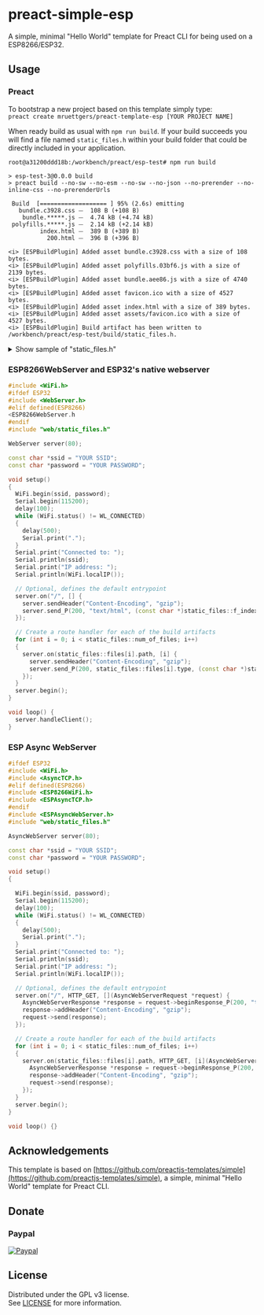 # preact-simple-esp

A simple, minimal "Hello World" template for Preact CLI for being used on a ESP8266/ESP32.

## Usage

### Preact

To bootstrap a new project based on this template simply type:  
`preact create mruettgers/preact-template-esp [YOUR PROJECT NAME]`

When ready build as usual with `npm run build`.
If your build succeeds you will find a file named `static_files.h` within your build folder that could be directly included in your application.

```
root@a31200ddd18b:/workbench/preact/esp-test# npm run build

> esp-test-3@0.0.0 build
> preact build --no-sw --no-esm --no-sw --no-json --no-prerender --no-inline-css --no-prerenderUrls

 Build  [=================== ] 95% (2.6s) emitting
   bundle.c3928.css ⏤  108 B (+108 B)
    bundle.*****.js ⏤  4.74 kB (+4.74 kB)
 polyfills.*****.js ⏤  2.14 kB (+2.14 kB)
         index.html ⏤  389 B (+389 B)
           200.html ⏤  396 B (+396 B)

<i> [ESPBuildPlugin] Added asset bundle.c3928.css with a size of 108 bytes.
<i> [ESPBuildPlugin] Added asset polyfills.03bf6.js with a size of 2139 bytes.
<i> [ESPBuildPlugin] Added asset bundle.aee86.js with a size of 4740 bytes.
<i> [ESPBuildPlugin] Added asset favicon.ico with a size of 4527 bytes.
<i> [ESPBuildPlugin] Added asset index.html with a size of 389 bytes.
<i> [ESPBuildPlugin] Added asset assets/favicon.ico with a size of 4527 bytes.
<i> [ESPBuildPlugin] Build artifact has been written to /workbench/preact/esp-test/build/static_files.h.
``` 

<details>
  <summary>Show sample of "static_files.h"</summary>
    
  ```c++
#pragma once
namespace static_files
{
    struct file
    {
        const char *path;
        uint32_t size;
        const char *type;
        const uint8_t *contents;
    };
    
    const uint32_t f_index_html_size PROGMEM = 350;     
    const uint8_t f_index_html_contents[] PROGMEM = {        
        0x1f, 0x8b, 0x08, ...
    };
    
    const uint32_t f_bundle_c3928_css_size PROGMEM = 108;     
    const uint8_t f_bundle_c3928_css_contents[] PROGMEM = {        
        0x1f, 0x8b, 0x08, ...
    };
    
    const file files[] PROGMEM = {  
        {.path = "/index.html",
            .size = f_index_html_size,
            .type = "text/html",
            .contents = f_index_html_contents},
        {.path = "/bundle.c3928.css",
            .size = f_bundle_c3928_css_size,
            .type = "text/css",
            .contents = f_bundle_c3928_css_contents},
    };

    const uint8_t num_of_files PROGMEM = sizeof(files) / sizeof(const file);
}
```
</details>

### ESP8266WebServer and ESP32's native webserver

```c++
#include <WiFi.h>
#ifdef ESP32
#include <WebServer.h>
#elif defined(ESP8266)
<ESP8266WebServer.h
#endif
#include "web/static_files.h"

WebServer server(80);

const char *ssid = "YOUR SSID";
const char *password = "YOUR PASSWORD";

void setup()
{
  WiFi.begin(ssid, password);
  Serial.begin(115200);
  delay(100);
  while (WiFi.status() != WL_CONNECTED)
  {
    delay(500);
    Serial.print(".");
  }
  Serial.print("Connected to: ");
  Serial.println(ssid);
  Serial.print("IP address: ");
  Serial.println(WiFi.localIP());

  // Optional, defines the default entrypoint
  server.on("/", [] {
    server.sendHeader("Content-Encoding", "gzip");
    server.send_P(200, "text/html", (const char *)static_files::f_index_html_contents, static_files::f_index_html_size);
  });

  // Create a route handler for each of the build artifacts
  for (int i = 0; i < static_files::num_of_files; i++)
  {
    server.on(static_files::files[i].path, [i] {
      server.sendHeader("Content-Encoding", "gzip");
      server.send_P(200, static_files::files[i].type, (const char *)static_files::files[i].contents, static_files::files[i].size);
    });
  }
  server.begin();
}

void loop() {
  server.handleClient();
}
```

### ESP Async WebServer

```c++
#ifdef ESP32
#include <WiFi.h>
#include <AsyncTCP.h>
#elif defined(ESP8266)
#include <ESP8266WiFi.h>
#include <ESPAsyncTCP.h>
#endif
#include <ESPAsyncWebServer.h>
#include "web/static_files.h"

AsyncWebServer server(80);

const char *ssid = "YOUR SSID";
const char *password = "YOUR PASSWORD";

void setup()
{

  WiFi.begin(ssid, password);
  Serial.begin(115200);
  delay(100);
  while (WiFi.status() != WL_CONNECTED)
  {
    delay(500);
    Serial.print(".");
  }
  Serial.print("Connected to: ");
  Serial.println(ssid);
  Serial.print("IP address: ");
  Serial.println(WiFi.localIP());

  // Optional, defines the default entrypoint
  server.on("/", HTTP_GET, [](AsyncWebServerRequest *request) {
    AsyncWebServerResponse *response = request->beginResponse_P(200, "text/html", static_files::f_index_html_contents, static_files::f_index_html_size);
    response->addHeader("Content-Encoding", "gzip");
    request->send(response);
  });

  // Create a route handler for each of the build artifacts
  for (int i = 0; i < static_files::num_of_files; i++)
  {
    server.on(static_files::files[i].path, HTTP_GET, [i](AsyncWebServerRequest *request) {
      AsyncWebServerResponse *response = request->beginResponse_P(200, static_files::files[i].type, static_files::files[i].contents, static_files::files[i].size);
      response->addHeader("Content-Encoding", "gzip");
      request->send(response);
    });
  }
  server.begin();
}

void loop() {}
```

## Acknowledgements

This template is based on [https://github.com/preactjs-templates/simple](https://github.com/preactjs-templates/simple), a simple, minimal "Hello World" template for Preact CLI.

## Donate

### Paypal
[![Paypal](https://www.paypalobjects.com/en_US/DK/i/btn/btn_donateCC_LG.gif)](https://www.paypal.com/cgi-bin/webscr?cmd=_s-xclick&hosted_button_id=GK95YZCEGJT84)

## License

Distributed under the GPL v3 license.  
See [LICENSE](LICENSE) for more information.
